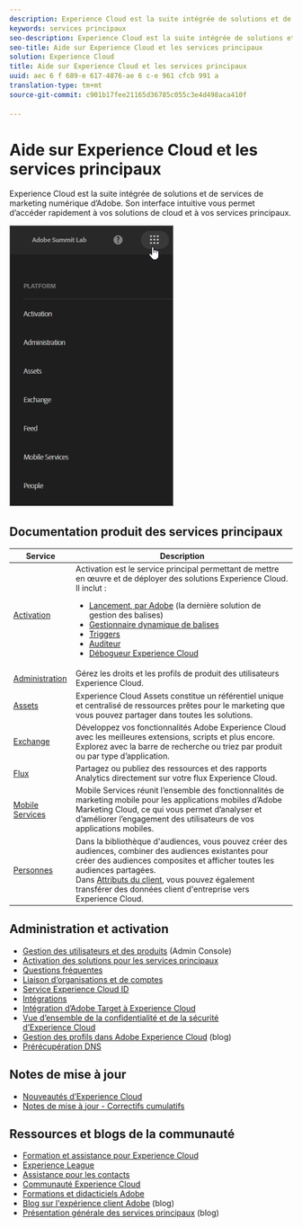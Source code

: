 ```yaml
---
description: Experience Cloud est la suite intégrée de solutions et de services de marketing numérique d’Adobe. Son interface intuitive vous permet d’accéder rapidement à vos solutions de cloud et à vos services principaux.
keywords: services principaux
seo-description: Experience Cloud est la suite intégrée de solutions et de services de marketing numérique d’Adobe. Son interface intuitive vous permet d’accéder rapidement à vos solutions de cloud et à vos services principaux.
seo-title: Aide sur Experience Cloud et les services principaux
solution: Experience Cloud
title: Aide sur Experience Cloud et les services principaux
uuid: aec 6 f 689-e 617-4876-ae 6 c-e 961 cfcb 991 a
translation-type: tm+mt
source-git-commit: c901b17fee21165d36785c055c3e4d498aca410f

---
```



# Aide sur Experience Cloud et les services principaux

Experience Cloud est la suite intégrée de solutions et de services de marketing numérique d’Adobe. Son interface intuitive vous permet d’accéder rapidement à vos solutions de cloud et à vos services principaux.

![](assets/experience-cloud-core-services.png)

## Documentation produit des services principaux

| Service | Description |
|--- |--- |
| [Activation](activation/activation.md) | Activation est le service principal permettant de mettre en œuvre et de déployer des solutions Experience Cloud. Il inclut :<ul><li>[Lancement, par Adobe](https://docs.adobelaunch.com/) (la dernière solution de gestion des balises)</li><li>[Gestionnaire dynamique de balises](https://marketing.adobe.com/resources/help/en_US/dtm/)</li><li>[Triggers](activation/triggers.md)</li><li>[Auditeur](https://marketing.adobe.com/resources/help/en_US/auditor/)</li><li>[Débogueur Experience Cloud](https://marketing.adobe.com/resources/help/en_US/experience-cloud-debugger/)</li></ul> |
| [Administration](admin-getting-started/admin-getting-started.md) | Gérez les droits et les profils de produit des utilisateurs Experience Cloud. |
| [Assets](experience-cloud-assets/experience-cloud-assets.md) | Experience Cloud Assets constitue un référentiel unique et centralisé de ressources prêtes pour le marketing que vous pouvez partager dans toutes les solutions. |
| [Exchange](https://experiencecloud.adobeexchange.com/) | Développez vos fonctionnalités Adobe Experience Cloud avec les meilleures extensions, scripts et plus encore. Explorez avec la barre de recherche ou triez par produit ou par type d’application. |
| [Flux](feed.md) | Partagez ou publiez des ressources et des rapports Analytics directement sur votre flux Experience Cloud. |
| [Mobile Services](https://marketing.adobe.com/resources/help/en_US/mobile/) | Mobile Services réunit l’ensemble des fonctionnalités de marketing mobile pour les applications mobiles d’Adobe Marketing Cloud, ce qui vous permet d’analyser et d’améliorer l’engagement des utilisateurs de vos applications mobiles. |
| [Personnes](audience-library/audience-library.md) | Dans la bibliothèque d&#39;audiences, vous pouvez créer des audiences, combiner des audiences existantes pour créer des audiences composites et afficher toutes les audiences partagées.<br>Dans [Attributs du client](attributes/attributes.md), vous pouvez également transférer des données client d&#39;entreprise vers Experience Cloud. |

## Administration et activation

* [Gestion des utilisateurs et des produits](admin-getting-started/admin-getting-started.md) (Admin Console)
* [Activation des solutions pour les services principaux](core-services/core-services.md)
* [Questions fréquentes](admin-getting-started/admin-getting-started.md)
* [Liaison d’organisations et de comptes](admin-getting-started/organizations.md)
* [Service Experience Cloud ID](https://marketing.adobe.com/resources/help/en_US/mcvid/)
* [Intégrations](marketing-cloud-integrations.md)
* [Intégration d’Adobe Target à Experience Cloud](https://marketing.adobe.com/resources/help/en_US/target/a4t/c_integrating_target_with_mac.html)
* [Vue d’ensemble de la confidentialité et de la sécurité d’Experience Cloud](assets/Adobe-Marketing-Cloud-Privacy-and-Security-Overview.pdf)
* [Gestion des profils dans Adobe Experience Cloud](https://theblog.adobe.com/profile-management-adobe-marketing-cloud-comes-together/) (blog)
* [Prérécupération DNS](admin-getting-started/admin-getting-started.md#concept_6BC8C6856E3644F8956D7AD0A96383B7)

## Notes de mise à jour

* [Nouveautés d’Experience Cloud](marketing-cloud-interface/marketing-cloud-interface.md#concept_9A4370BD59744928BDC9F87E978798B3)
* [Notes de mise à jour - Correctifs cumulatifs](marketing-cloud-interface/release-notes.md#concept_F5C9FF69A5B44395BB5FA0552F4E9175)

## Ressources et blogs de la communauté

* [Formation et assistance pour Experience Cloud](https://helpx.adobe.com/support/experience-cloud.html)
* [Experience League](https://landing.adobe.com/experience-league/)
* [Assistance pour les contacts](https://helpx.adobe.com/contact/enterprise-support.ec.html)
* [Communauté Experience Cloud](https://forums.adobe.com/community/experience-cloud)
* [Formations et didacticiels Adobe](https://helpx.adobe.com/learning.html?promoid=KAUDK)
* [Blog sur l&#39;expérience client Adobe](https://theblog.adobe.com/customer-experience/) (blog)
* [Présentation générale des services principaux](https://theblog.adobe.com/part-2-capturing-leveraging-consumer-behavior-adobe-marketing-cloud/) (blog)
